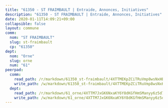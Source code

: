 ```yaml
---
title: "61350 - ST FRAIMBAULT | Entraide, Annonces, Initiatives"
description: "61350 - ST FRAIMBAULT | Entraide, Annonces, Initiatives"
date: 2020-01-11T14:09:21+09:00
collapsible: false
layout: commune
comm:
  nom: "ST FRAIMBAULT"
  slug: st-fraimbault
  cp: "61350"
dept:
  nom: "Orne"
  slug: orne
  num: "61"
peerpad:
  comm:
    read_path: /r/markdown/61350_st-fraimbault/4XTTMEKpZCiTRuVmp8wsNxHB8wZxGTmBrDGv7r2KNqZRbxGH7
    write_path: /w/markdown/61350_st-fraimbault/4XTTMEKpZCiTRuVmp8wsNxHB8wZxGTmBrDGv7r2KNqZRbxGH7-K3TgUQrPYHwADVhB86s3H78UR335QKH4YaAQvTkzLcn16jPqC7RnQHC7dXCEHu7JEzCXfgcGNTgByUub4ND2aSHMEhASA7QqMpWCVtfqu2dboxezBcmFr49Apnu9UDJdrPwFDc5f
  dept:
    read_path: /r/markdown/61_orne/4XTTM7JxGK6NxaKY6Y8dKGfHmSManyy6z5d78TaTcUn3zJjy6
    write_path: /w/markdown/61_orne/4XTTM7JxGK6NxaKY6Y8dKGfHmSManyy6z5d78TaTcUn3zJjy6-K3TgUN9f9h2Fmk7w15QXNPtmJYWWDYEB4sLb6BW46ErzRh2NG4TmnnXd3GJfJ3dVSNBE8WudjKbLAy4CD2mQTtYeoUAUzvKztzGsCxcQ4ezpe7WGMgkNubsBkL3vV47Zushr5DqN
---
```


